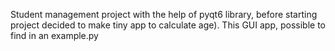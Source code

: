 Student management project with the help of pyqt6 library, before starting project decided to make tiny app to calculate age). This GUI app, possible to find in an example.py
